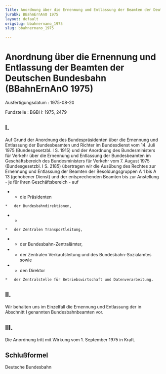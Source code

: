 ```yaml
---
Title: Anordnung über die Ernennung und Entlassung der Beamten der Deutschen Bundesbahn
jurabk: BBahnErnAnO 1975
layout: default
origslug: bbahnernano_1975
slug: bbahnernano_1975

---
```


# Anordnung über die Ernennung und Entlassung der Beamten der Deutschen Bundesbahn (BBahnErnAnO 1975)

Ausfertigungsdatum
:   1975-08-20

Fundstelle
:   BGBl I: 1975, 2479

## I.

Auf Grund der Anordnung des Bundespräsidenten über die Ernennung und
Entlassung der Bundesbeamten und Richter im Bundesdienst vom 14. Juli
1975 (Bundesgesetzbl. I S. 1915) und der Anordnung des Bundesministers
für Verkehr über die Ernennung und Entlassung der Bundesbeamten im
Geschäftsbereich des Bundesministers für Verkehr vom 7. August 1975
(Bundesgesetzbl. I S. 2185) übertragen wir die Ausübung des Rechtes
zur Ernennung und Entlassung der Beamten der Besoldungsgruppen A 1 bis
A 13 (gehobener Dienst) und der entsprechenden Beamten bis zur
Anstellung - je für ihren Geschäftsbereich - auf

*    *   die Präsidenten

    *   der Bundesbahndirektionen,


*    *
    *   der Zentralen Transportleitung,


*    *   der Bundesbahn-Zentralämter,


*    *   der Zentralen Verkaufsleitung und  des Bundesbahn-Sozialamtes sowie


*    *   den Direktor

    *   der Zentralstelle für Betriebswirtschaft und Datenverarbeitung.

## II.

Wir behalten uns im Einzelfall die Ernennung und Entlassung der in
Abschnitt I genannten Bundesbahnbeamten vor.

## III.

Die Anordnung tritt mit Wirkung vom 1. September 1975 in Kraft.

## Schlußformel

Deutsche Bundesbahn

